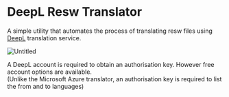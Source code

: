 # DeepL Resw Translator

A simple utility that automates the process of translating resw files using [DeepL](https://www.deepl.com/translator) translation service.

![Untitled](https://github.com/DHancock/DeepLReswTranslator/assets/28826959/937c83b1-65ca-41a8-af6a-1b843728a94d)


A DeepL account is required to obtain an authorisation key. However free account options are available.  
(Unlike the Microsoft Azure translator, an authorisation key is required to list the from and to languages)
